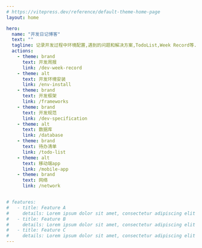 ```yaml
---
# https://vitepress.dev/reference/default-theme-home-page
layout: home

hero:
  name: "开发日记博客"
  text: ""
  tagline: 记录开发过程中环境配置,遇到的问题和解决方案,TodoList,Week Record等.
  actions:
    - theme: brand
      text: 开发周报
      link: /dev-week-record
    - theme: alt
      text: 开发环境安装
      link: /env-install
    - theme: brand
      text: 开发框架
      link: /frameworks
    - theme: brand
      text: 开发规范
      link: /dev-specification
    - theme: alt
      text: 数据库
      link: /database
    - theme: brand
      text: 待办清单
      link: /todo-list
    - theme: alt
      text: 移动端app
      link: /mobile-app
    - theme: brand
      text: 网络
      link: /network


# features:
#   - title: Feature A
#     details: Lorem ipsum dolor sit amet, consectetur adipiscing elit
#   - title: Feature B
#     details: Lorem ipsum dolor sit amet, consectetur adipiscing elit
#   - title: Feature C
#     details: Lorem ipsum dolor sit amet, consectetur adipiscing elit
---
```


